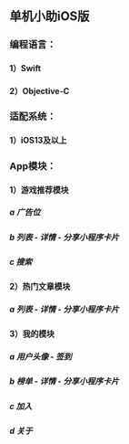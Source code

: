 ## 单机小助iOS版

### 编程语言：
#### 1）Swift
#### 2）Objective-C

### 适配系统：
#### 1）iOS13及以上

### App模块：
#### 1）游戏推荐模块
##### a 广告位
##### b 列表 - 详情 - 分享小程序卡片
##### c 搜索

#### 2）热门文章模块
##### a 列表 - 详情 - 分享小程序卡片

#### 3）我的模块
##### a 用户头像 - 签到
##### b 榜单 - 详情 - 分享小程序卡片
##### c 加入
##### d 关于
